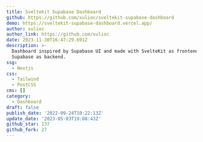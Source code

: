```yaml
---
title: Sveltekit Supabase Dashboard
github: https://github.com/xulioc/sveltekit-supabase-dashboard
demo: https://sveltekit-supabase-dashboard.vercel.app/
author: xulioc
author_link: https://github.com/xulioc
date: 2023-11-30T16:47:29.691Z
description: >-
  Dashboard inspired by Supabase UI and made with SvelteKit as frontend and
  Supabase as backend.
ssg:
  - Nextjs
css:
  - Tailwind
  - PostCSS
cms: []
category:
  - Dashboard
draft: false
publish_date: '2022-09-24T10:22:13Z'
update_date: '2023-05-03T19:08:43Z'
github_star: 137
github_fork: 27
---
```


